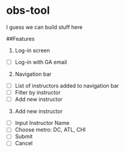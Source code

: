 # obs-tool
I guess we can build stuff here

##Features
1. Log-in screen
- [ ] Log-in with GA email

2. Navigation bar
- [ ] List of instructors added to navigation bar
- [ ] Filter by instructor
- [ ] Add new instructor

3. Add new instructor
- [ ] Input Instructor Name
- [ ] Choose metro: DC, ATL, CHI
- [ ] Submit
- [ ] Cancel
